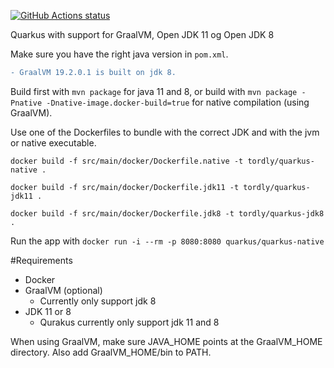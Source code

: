 <p align="left">
  <a href="https://github.com/rtc11/quarkus"><img alt="GitHub Actions status" src="https://github.com/rtc11/quarkus/workflows/Java%20CI/badge.svg"></a>
</p>

Quarkus with support for GraalVM, Open JDK 11 og Open JDK 8

Make sure you have the right java version in `pom.xml`.

```diff
- GraalVM 19.2.0.1 is built on jdk 8. 
``` 

Build first with `mvn package` for java 11 and 8, or build with 
`mvn package -Pnative -Dnative-image.docker-build=true` for native compilation (using GraalVM).

Use one of the Dockerfiles to bundle with the correct JDK and with the jvm or native executable.

`docker build -f src/main/docker/Dockerfile.native -t tordly/quarkus-native .`

`docker build -f src/main/docker/Dockerfile.jdk11 -t tordly/quarkus-jdk11 .`

`docker build -f src/main/docker/Dockerfile.jdk8 -t tordly/quarkus-jdk8 .`

Run the app with `docker run -i --rm -p 8080:8080 quarkus/quarkus-native`

#Requirements
- Docker
- GraalVM (optional)
    - Currently only support jdk 8
- JDK 11 or 8
    - Qurakus currently only support jdk 11 and 8
    
When using GraalVM, make sure JAVA_HOME points at the GraalVM_HOME directory.
Also add GraalVM_HOME/bin to PATH.
